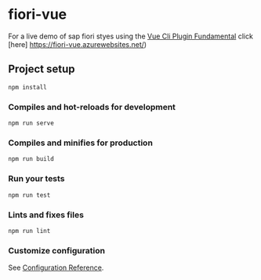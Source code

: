 # fiori-vue

For a live demo of sap fiori styes using 
the [Vue Cli Plugin Fundamental](https://github.com/ChristianKienle/vue-cli-plugin-fundamental)
click [here] https://fiori-vue.azurewebsites.net/) 

## Project setup
```
npm install
```

### Compiles and hot-reloads for development
```
npm run serve
```

### Compiles and minifies for production
```
npm run build
```

### Run your tests
```
npm run test
```

### Lints and fixes files
```
npm run lint
```

### Customize configuration
See [Configuration Reference](https://cli.vuejs.org/config/).
